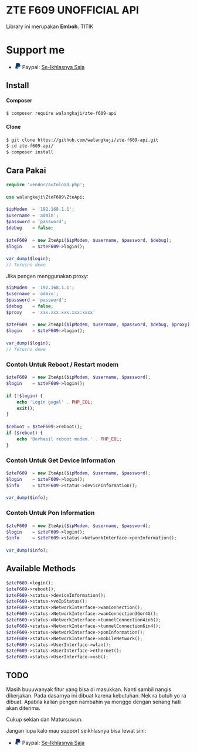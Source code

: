 # ZTE F609 UNOFFICIAL API

Library ini merupakan **Emboh**. TITIK

# Support me
- ![Paypal](https://raw.githubusercontent.com/walangkaji/emboh/master/img/paypal.png) Paypal: [Se-Ikhlasnya Saja](https://www.paypal.me/walangkaji)


## Install
#### Composer
```sh
$ composer require walangkaji/zte-f609-api
```
#### Clone
```sh
$ git clone https://github.com/walangkaji/zte-f609-api.git
$ cd zte-f609-api/
$ composer install
```

## Cara Pakai
```php
require 'vendor/autoload.php';

use walangkaji\ZteF609\ZteApi;

$ipModem  = '192.168.1.1';
$username = 'admin';
$password = 'password';
$debug    = false;

$zteF609  = new ZteApi($ipModem, $username, $password, $debug);
$login    = $zteF609->login();

var_dump($login);
// Terusno dewe

```
Jika pengen menggunakan proxy:
```php
$ipModem  = '192.168.1.1';
$username = 'admin';
$password = 'password';
$debug    = false;
$proxy    = 'xxx.xxx.xxx.xxx:xxxx'

$zteF609  = new ZteApi($ipModem, $username, $password, $debug, $proxy);
$login    = $zteF609->login();

var_dump($login);
// Terusno dewe

```

### Contoh Untuk Reboot / Restart modem

```php
$zteF609  = new ZteApi($ipModem, $username, $password);
$login    = $zteF609->login();

if (!$login) {
    echo 'Login gagal' . PHP_EOL;
    exit();
}

$reboot = $zteF609->reboot();
if ($reboot) {
    echo 'Berhasil reboot modem.' . PHP_EOL;
}
```
### Contoh Untuk Get Device Information

```php
$zteF609  = new ZteApi($ipModem, $username, $password);
$login    = $zteF609->login();
$info     = $zteF609->status->deviceInformation();

var_dump($info);
```
### Contoh Untuk Pon Information

```php
$zteF609  = new ZteApi($ipModem, $username, $password);
$login    = $zteF609->login();
$info     = $zteF609->status->NetworkInterface->ponInformation();

var_dump($info);
```

## Available Methods
```php
$zteF609->login();
$zteF609->reboot();
$zteF609->status->deviceInformation();
$zteF609->status->voIpStatus();
$zteF609->status->NetworkInterface->wanConnection();
$zteF609->status->NetworkInterface->wanConnection3Gor4G();
$zteF609->status->NetworkInterface->tunnelConnection4in6();
$zteF609->status->NetworkInterface->tunnelConnection6in4();
$zteF609->status->NetworkInterface->ponInformation();
$zteF609->status->NetworkInterface->mobileNetwork();
$zteF609->status->UserInterface->wlan();
$zteF609->status->UserInterface->ethernet();
$zteF609->status->UserInterface->usb();
```

## TODO
Masih buuuwanyak fitur yang bisa di masukkan. Nanti sambil nangis dikerjakan.
Pada dasarnya ini dibuat karena kebutuhan. Nek ra butuh yo ra dibuat.
Apabila kalian pengen nambahin ya monggo dengan senang hati akan diterima.


Cukup sekian dan Matursuwun.

Jangan lupa kalo mau support seikhlasnya bisa lewat sini:
- ![Paypal](https://raw.githubusercontent.com/walangkaji/emboh/master/img/paypal.png) Paypal: [Se-Ikhlasnya Saja](https://www.paypal.me/walangkaji)